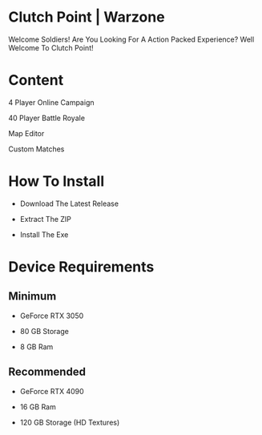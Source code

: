 # Clutch Point | Warzone

Welcome Soldiers! Are You Looking For A Action Packed Experience? Well Welcome To Clutch Point!

# Content

4 Player Online Campaign 

40 Player Battle Royale 

Map Editor 

Custom Matches

# How To Install

- Download The Latest Release

- Extract The ZIP

- Install The Exe

# Device Requirements

## Minimum

- GeForce RTX 3050

- 80 GB Storage

- 8 GB Ram

## Recommended

- GeForce RTX 4090 

- 16 GB Ram 

- 120 GB Storage (HD Textures)